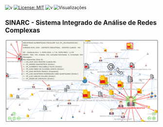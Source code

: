 ![v](https://img.shields.io/badge/Version-0.1.0-blue)
[![License: MIT](https://img.shields.io/badge/License-MIT-green.svg)](https://opensource.org/licenses/MIT)
![v](https://img.shields.io/badge/Updated-November%2014,%20%202024-green)
![Visualizações](https://hits.seeyoufarm.com/api/count/incr/badge.svg?url=https%3A%2F%2Fgithub.com%2Fcontrolecidadao%2Fsinarc&count_bg=%2379C83D&title_bg=%23555555&icon=&icon_color=%23E7E7E7&title=Views&edge_flat=false)

## SINARC - Sistema Integrado de Análise de Redes Complexas

![banner](https://github.com/controlecidadao/sinarc/blob/main/images/print_screen.png)

